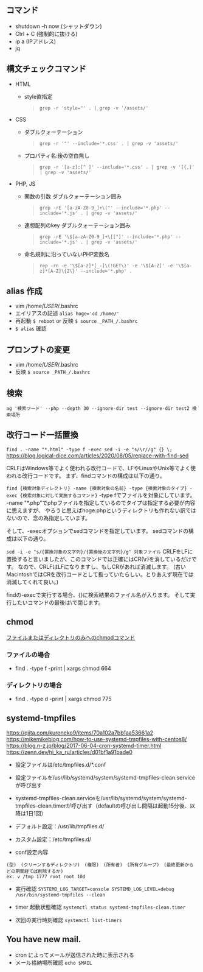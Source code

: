 ## コマンド
- shutdown -h now (シャットダウン)
- Ctrl + C (強制的に抜ける)
- ip a (IPアドレス)
- jq

## 構文チェックコマンド
- HTML
  - style直指定
    >`grep -r 'style="' . | grep -v '/assets/'`

- CSS
  - ダブルクォーテーション
    >`grep -r '"' --include='*.css' . | grep -v 'assets/'`
  - プロパティ名:後の空白無し
    >`grep -r '[a-z]:[^ ]' --include='*.css' . | grep -v '[{,]' | grep -v 'assets/'`

- PHP, JS
  - 関数の引数 ダブルクォーテーション囲み
    >`grep -rE '[a-zA-Z0-9_]+\("' --include='*.php' --include='*.js' . | grep -v 'assets/'`
  - 連想配列のkey ダブルクォーテーション囲み
    >`grep -rE '\$[a-zA-Z0-9_]+\[["]' --include='*.php' --include='*.js' . | grep -v 'assets/'`
  - 命名規則に沿っていないPHP変数名
    >`rep -rn -e '\$[a-z]*[_-]\(!GET\)' -e '\$[A-Z]' -e '\$[a-z]*[A-Z]\{2\}' --include='*.php' .`

## alias 作成
- vim /home/_USER_/.bashrc
- エイリアスの記述 `alias hoge='cd /home/'`
- 再起動 `$ reboot` or 反映 `$ source _PATH_/.bashrc`
- `$ alias` 確認

## プロンプトの変更
- vim /home/_USER_/.bashrc
- 反映 `$ source _PATH_/.bashrc`

## 検索
`ag '検索ワード' --php --depth 30 --ignore-dir test --ignore-dir test2 検索場所`

## 改行コード一括置換
`find . -name "*.html" -type f -exec sed -i -e "s/\r//g" {} \;`
https://blog.logical-dice.com/articles/2020/08/05/replace-with-find-sed

CRLFはWindows等でよく使われる改行コードで、LFやLinuxやUnix等でよく使われる改行コードです。
まず、findコマンドの構成は以下の通り。

`find {検索対象ディレクトリ} -name {検索対象の名前} -type {検索対象のタイプ} -exec {検索対象に対して実施するコマンド}`
-type fでファイルを対象にしています。
-name "*.php"でphpファイルを指定しているのでタイプは指定する必要が内容に思えますが、
やろうと思えばhoge.phpというディレクトリも作れない訳ではないので、念の為指定しています。

そして、-execオプションでsedコマンドを指定しています。
sedコマンドの構成は以下の通り。

`sed -i -e "s/{置換対象の文字列}/{置換後の文字列}/g" 対象ファイル`
CRLFをLFに置換すると言いましたが、このコマンドでは正確にはCR(\r)を消しているだけです。
なので、CRLFはLFになりますし、もしCRがあれば消滅します。
(古いMacintoshではCRを改行コードとして扱っていたらしい。とりあえず現在では消滅してくれて良い。)

findの-execで実行する場合、{}に検索結果のファイル名が入ります。
そして実行したいコマンドの最後は\で閉じます。


## chmod
[ファイルまたはディレクトリのみへのchmodコマンド](http://www.tec-q.com/note/2007/11/_chmod.html)

### ファイルの場合
- find . -type f -print | xargs chmod 664

### ディレクトリの場合
- find . -type d -print | xargs chmod 775

## systemd-tmpfiles
https://qiita.com/kuroneko9/items/70a102a7bb1aa53661a2
https://mikemikeblog.com/how-to-use-systemd-tmpfiles-with-centos8/
https://blog.n-z.jp/blog/2017-06-04-cron-systemd-timer.html
https://zenn.dev/hi_ka_ru/articles/d01bf1a91bade0

- 設定ファイルは/etc/tmpfiles.d/*.conf
- 設定ファイルを/usr/lib/systemd/system/systemd-tmpfiles-clean.serviceが呼び出す
- systemd-tmpfiles-clean.serviceを/usr/lib/systemd/system/systemd-tmpfiles-clean.timerが呼び出す（defaultの呼び出し間隔は起動15分後、以降は1日1回）

- デフォルト設定：/usr/lib/tmpfiles.d/
- カスタム設定：/etc/tmpfiles.d/

- conf設定内容
```
(型)　(クリーンするディレクトリ)　(権限)　(所有者)　(所有グループ)　(最終更新からどの期間経てば削除するか)
ex. v /tmp 1777 root root 10d
```

- 実行確認
`SYSTEMD_LOG_TARGET=console SYSTEMD_LOG_LEVEL=debug /usr/bin/systemd-tmpfiles --clean`

- timer 起動状態確認
`systemctl status systemd-tmpfiles-clean.timer`

- 次回の実行時刻確認
`systemctl list-timers`


## You have new mail.
- cron によってメールが送信された時に表示される
- メール格納場所確認
`echo $MAIL`

